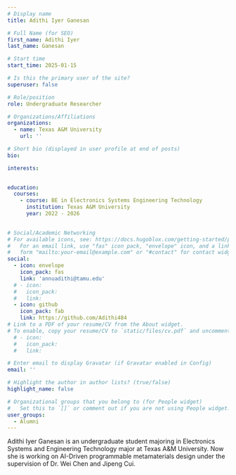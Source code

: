 ```yaml
---
# Display name
title: Adithi Iyer Ganesan

# Full Name (for SEO)
first_name: Adithi Iyer
last_name: Ganesan

# Start time
start_time: 2025-01-15

# Is this the primary user of the site?
superuser: false

# Role/position
role: Undergraduate Researcher

# Organizations/Affiliations
organizations:
  - name: Texas A&M University
    url: ''

# Short bio (displayed in user profile at end of posts)
bio: 

interests:
  

education:
  courses:
    - course: BE in Electronics Systems Engineering Technology
      institution: Texas A&M University
      year: 2022 - 2026
  

# Social/Academic Networking
# For available icons, see: https://docs.hugoblox.com/getting-started/page-builder/#icons
#   For an email link, use "fas" icon pack, "envelope" icon, and a link in the
#   form "mailto:your-email@example.com" or "#contact" for contact widget.
social:
  - icon: envelope
    icon_pack: fas
    link: 'annuadithi@tamu.edu'
  # - icon:
  #   icon_pack: 
  #   link: 
  - icon: github
    icon_pack: fab
    link: https://github.com/Adithi484
# Link to a PDF of your resume/CV from the About widget.
# To enable, copy your resume/CV to `static/files/cv.pdf` and uncomment the lines below.
  # - icon: 
  #   icon_pack: 
  #   link: 

# Enter email to display Gravatar (if Gravatar enabled in Config)
email: ''

# Highlight the author in author lists? (true/false)
highlight_name: false

# Organizational groups that you belong to (for People widget)
#   Set this to `[]` or comment out if you are not using People widget.
user_groups:
  - Alumni
---
```


Adithi Iyer Ganesan is an undergraduate student majoring in Electronics Systems and Engineering Technology major at Texas A&M University. Now she is working on AI-Driven programmable metamaterials design under the supervision of Dr. Wei Chen and Jipeng Cui.
